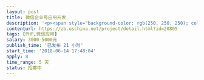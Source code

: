 ```yaml
---                
layout: post       
title: 微信企业号应用开发           
description: '<p><span style="background-color: rgb(250, 250, 250); color: rgba(0, 0, 0, 0.87);">项目需求文档在git 的版本库中，请自下载：</span></p><p><span style="background-color: rgb(250, 250, 250); color: rgba(0, 0, 0, 0.87);">git clone </span><a href="mailto:gitonlyread@git.qask.net" target="_blank" style="background-color: rgb(250, 250, 250); color: rgb(102, 17, 204);">gitonlyread@git.qask.net</a><span style="background-color: rgb(250, 250, 250); color: rgba(0, 0, 0, 0.87);">:/home/git/sfw.git</span></p><p><span style="background-color: rgb(250, 250, 250); color: rgba(0, 0, 0, 0.87);">密码: 373d2#8137</span></p><p><br></p><p><span style="background-color: rgb(250, 250, 250); color: rgba(0, 0, 0, 0.87);">下载后请先阅读quickstart.txt </span></p><p><span style="background-color: rgb(250, 250, 250); color: rgba(0, 0, 0, 0.87);">我们已将项目拆分，第一阶段只需完成文档中六个参考图功能即可</span></p>'     
contenturl: https://zb.oschina.net/project/detail.html?id=20805      
tags: [PHP,微信应用]            
salary: 3000-5000元          
publish_time: '已发布 21 小时'         
start_time: '2018-06-14 17:48:04'           
apply: 8                   
time_range: 5 天              
status: 招募中                  
---                 
```

